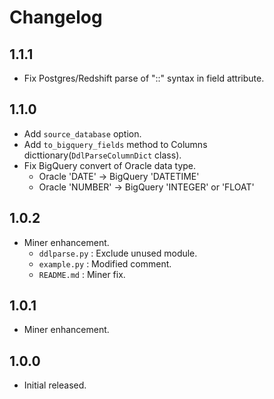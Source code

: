 # Changelog

## 1.1.1
- Fix Postgres/Redshift parse of "::" syntax in field attribute.

## 1.1.0
- Add `source_database` option.
- Add `to_bigquery_fields` method to Columns dicttionary(`DdlParseColumnDict` class).
- Fix BigQuery convert of Oracle data type.
  - Oracle 'DATE' -> BigQuery 'DATETIME'
  - Oracle 'NUMBER' -> BigQuery 'INTEGER' or 'FLOAT'

## 1.0.2
- Miner enhancement.
    - `ddlparse.py` : Exclude unused module.
    - `example.py` : Modified comment.
    - `README.md` : Miner fix.

## 1.0.1
- Miner enhancement.

## 1.0.0
- Initial released.
